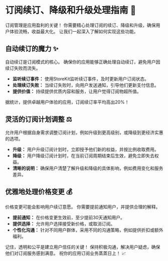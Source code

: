 ﻿# 订阅续订、降级和升级处理指南 🚀

订阅管理是应用盈利的关键！ 你需要精心处理订阅的续订、降级和升级，确保用户体验流畅，收益最大化。 让我们一起深入了解如何实现这些功能。

## 自动续订的魔力 ✨

自动续订是订阅模式的核心。 确保你的应用能够正确处理自动续订，避免用户因续订失败而流失。

*   **监听续订事件：** 使用StoreKit监听续订事件，及时更新用户订阅状态。
*   **处理续订失败：** 当续订失败时，向用户发送通知，引导他们更新支付信息。
*   **提供价值：** 持续提供优质内容和服务，让用户觉得订阅物超所值。

据统计，提供卓越用户体验的应用，订阅续订率平均高出20%！

## 灵活的订阅计划调整 ⚖️

允许用户根据自身需求调整订阅计划，例如升级到更高级别，或降级到更经济实惠的选项。

*   **升级：** 用户升级订阅计划时，立即授予他们新的权益，并按比例收取费用。
*   **降级：** 用户降级订阅计划时，在当前订阅周期结束后生效，避免立即失去权益。
*   **清晰的说明：** 确保用户清楚了解升级和降级的具体影响，例如费用变化和服务差异。

## 优雅地处理价格变更 💰

价格变更可能会影响用户续订意愿。 你需要提前通知用户，并提供合理的解释。

*   **提前通知：** 在价格变更生效前，至少提前30天通知用户。
*   **提供选择：** 允许用户选择接受新价格，或取消订阅。
*   **个性化沟通：** 针对不同用户群体，采用不同的沟通策略，例如提供折扣或额外福利。

记住，透明和公平是建立用户信任的关键！ 保持积极沟通，解决用户疑虑，确保他们对订阅服务感到满意。 祝你的应用订阅业务蒸蒸日上！ 📈


